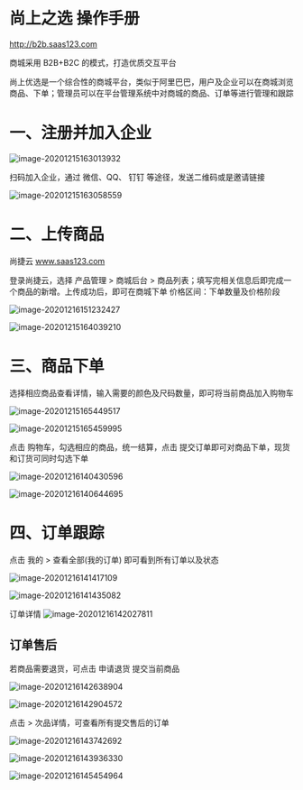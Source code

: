 # 尚上之选 操作手册

http://b2b.saas123.com

商城采用 B2B+B2C 的模式，打造优质交互平台

尚上优选是一个综合性的商城平台，类似于阿里巴巴，用户及企业可以在商城浏览商品、下单；管理员可以在平台管理系统中对商城的商品、订单等进行管理和跟踪

# 一、注册并加入企业

![image-20201215163013932](b2b-wx.assets/image-20201215163013932.png) 

扫码加入企业，通过 微信、QQ、 钉钉 等途径，发送二维码或是邀请链接

![image-20201215163058559](b2b-wx.assets/image-20201215163058559.png) 
# 二、上传商品

尚捷云 www.saas123.com

登录尚捷云，选择  产品管理 > 商城后台 > 商品列表；填写完相关信息后即完成一个商品的新增。上传成功后，即可在商城下单
价格区间：下单数量及价格阶段

![image-20201216151232427](b2b-wx.assets/image-20201216151232427.png)

![image-20201215164039210](b2b-wx.assets/image-20201215164039210.png)



# 三、商品下单

选择相应商品查看详情，输入需要的颜色及尺码数量，即可将当前商品加入购物车

![image-20201215165449517](b2b-wx.assets/image-20201215165449517.png)

![image-20201215165459995](b2b-wx.assets/image-20201215165459995.png)

点击 购物车，勾选相应的商品，统一结算，点击 提交订单即可对商品下单，现货和订货可同时勾选下单

![image-20201216140430596](b2b-wx.assets/image-20201216140430596.png)

![image-20201216140644695](b2b-wx.assets/image-20201216140644695.png)

# 四、订单跟踪

点击  我的 > 查看全部(我的订单) 即可看到所有订单以及状态

![image-20201216141417109](b2b-wx.assets/image-20201216141417109.png)

![image-20201216141435082](b2b-wx.assets/image-20201216141435082.png)

订单详情
![image-20201216142027811](b2b-wx.assets/image-20201216142027811.png)

## 订单售后

若商品需要退货，可点击 申请退货  提交当前商品

![image-20201216142638904](b2b-wx.assets/image-20201216142638904.png)

![image-20201216142904572](b2b-wx.assets/image-20201216142904572.png)

点击 > 次品详情，可查看所有提交售后的订单

![image-20201216143742692](b2b-wx.assets/image-20201216143742692.png)

![image-20201216143936330](b2b-wx.assets/image-20201216143936330.png)

![image-20201216145454964](b2b-wx.assets/image-20201216145454964.png)

